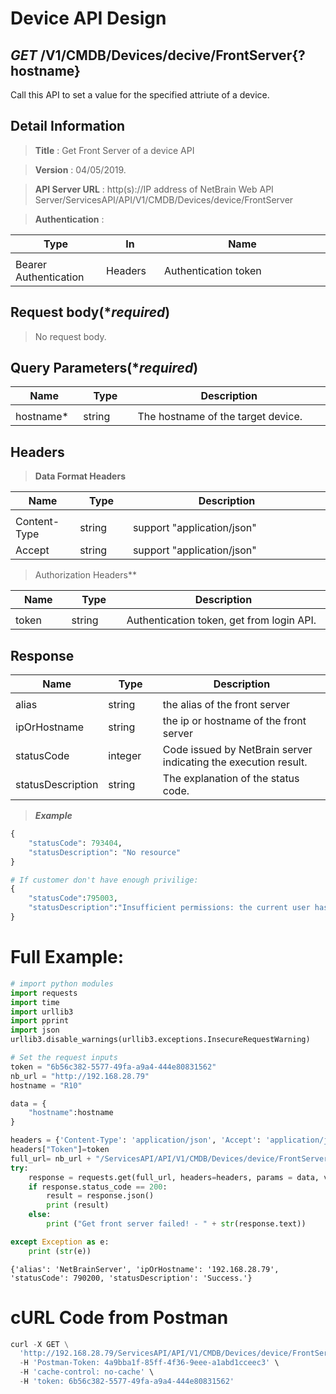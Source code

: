 
# Device API Design

## ***GET*** /V1/CMDB/Devices/decive/FrontServer{?hostname}
Call this API to set a value for the specified attriute of a device.

## Detail Information

> **Title** : Get Front Server of a device API<br>

> **Version** : 04/05/2019.

> **API Server URL** : http(s)://IP address of NetBrain Web API Server/ServicesAPI/API/V1/CMDB/Devices/device/FrontServer

> **Authentication** : 

|**Type**|**In**|**Name**|
|------|------|------|
|<img width=100/>|<img width=100/>|<img width=500/>|
|Bearer Authentication| Headers | Authentication token | 

## Request body(****required***)

>No request body.

## Query Parameters(****required***)

|**Name**|**Type**|**Description**|
|------|------|------|
|<img width=100/>|<img width=100/>|<img width=500/>|
|hostname* | string  | The hostname of the target device. |

## Headers

> **Data Format Headers**

|**Name**|**Type**|**Description**|
|------|------|------|
|<img width=100/>|<img width=100/>|<img width=500/>|
| Content-Type | string  | support "application/json" |
| Accept | string  | support "application/json" |

> Authorization Headers**

|**Name**|**Type**|**Description**|
|------|------|------|
|<img width=100/>|<img width=100/>|<img width=500/>|
| token | string  | Authentication token, get from login API. |

## Response

|**Name**|**Type**|**Description**|
|------|------|------|
|<img width=100/>|<img width=100/>|<img width=500/>|
|alias | string | the alias of the front server  |
|ipOrHostname| string | the ip or hostname of the front server  |
|statusCode| integer | Code issued by NetBrain server indicating the execution result.  |
|statusDescription| string | The explanation of the status code. |

> ***Example***


```python
{
    "statusCode": 793404,
    "statusDescription": "No resource"
}

# If customer don't have enough privilige:
{
    "statusCode":795003,
    "statusDescription":"Insufficient permissions: the current user has insufficient permissions to perform the requested operation. The user has no tenant or domain access permission.sharePolicyManagement"
}
```

# Full Example:


```python
# import python modules 
import requests
import time
import urllib3
import pprint
import json
urllib3.disable_warnings(urllib3.exceptions.InsecureRequestWarning)

# Set the request inputs
token = "6b56c382-5577-49fa-a9a4-444e80831562"
nb_url = "http://192.168.28.79"
hostname = "R10"

data = {
    "hostname":hostname
}

headers = {'Content-Type': 'application/json', 'Accept': 'application/json'}
headers["Token"]=token
full_url= nb_url + "/ServicesAPI/API/V1/CMDB/Devices/device/FrontServer"
try:
    response = requests.get(full_url, headers=headers, params = data, verify=False)
    if response.status_code == 200:
        result = response.json()
        print (result)
    else:
        print ("Get front server failed! - " + str(response.text))

except Exception as e:
    print (str(e))   
```

    {'alias': 'NetBrainServer', 'ipOrHostname': '192.168.28.79', 'statusCode': 790200, 'statusDescription': 'Success.'}
    

# cURL Code from Postman


```python
curl -X GET \
  'http://192.168.28.79/ServicesAPI/API/V1/CMDB/Devices/device/FrontServer?hostname=R10' \
  -H 'Postman-Token: 4a9bba1f-85ff-4f36-9eee-a1abd1cceec3' \
  -H 'cache-control: no-cache' \
  -H 'token: 6b56c382-5577-49fa-a9a4-444e80831562'
```

